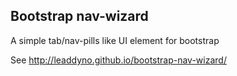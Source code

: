 ## Bootstrap nav-wizard

A simple tab/nav-pills like UI element for bootstrap

See http://leaddyno.github.io/bootstrap-nav-wizard/
